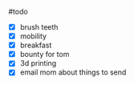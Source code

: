 #todo 

- [x] brush teeth
- [x] mobility
- [x] breakfast
- [x] bounty for tom
- [x] 3d printing 
- [x] email mom about things to send